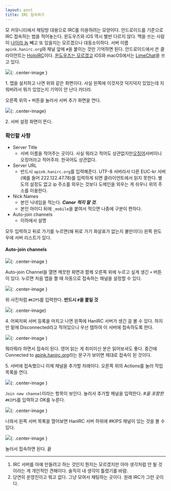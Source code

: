 ```yaml
---
layout: post
title: IRC 접속하기
---
```


모 커뮤니티에서 채팅방 대용으로 IRC를 이용하려는 모양이다. 안드로이드를 기준으로 IRC 접속하는 법을 적어놓는다. 윈도우즈와 iOS 역시 별반 다르지 않다. 맥을 쓰는 사람이 [나이라 놈](https://twitter.com/Naira_ps) 빼고 또 있을지는 모르겠으나 대동소이하다. 서버 이름 `apink.hanirc.org`와 채널 앞에 `#`을 붙이는 것만 기억하면 된다.
안드로이드에서 쓴 클라이언트는 [HoloIRC](https://play.google.com/store/apps/details?id=com.fusionx.lightirc&rdid=com.fusionx.lightirc)이다. [윈도우즈는 모르겠고](http://lmgtfy.com/?q=best+windows+irc+client) iOS와 macOS에서는 [LimeChat](https://play.google.com/store/apps/details?id=com.fusionx.lightirc&rdid=com.fusionx.lightirc)을 쓰고 있다.

![](http://d.pr/i/DFlp+){: .center-image }

1\. 앱을 설치하고 나면 위와 같은 화면이다. 사실 왼쪽에 이것저것 덕지덕지 있었는데 지워버려서 뭐가 있었는지 기억이 안 난다 카더라.

오른쪽 위의 `+` 버튼을 눌러서 서버 추가 화면을 연다.

![](http://d.pr/i/1f4M0+){: .center-image}

2\. 서버 설정 화면이 뜬다. 

### 확인할 사항

- Server Title
  - 서버 이름을 적어주는 곳이다. 사실 뭐라고 적어도 상관없지만[오징어](http://ozinger.org)서버이니 오징어라고 적어주자. 한국어도 상관없다.
- Server URL
  - 반드시 `apink.hanirc.org`를 입력해준다. UTF-8 서버라서 다른 EUC-kr 서버(예를 들어 222.122.47.78)를 입력하게 되면 클라이언트에서 읽지 못한다. 별도의 설정도 없고 ip 주소를 외우는 것보다 도메인을 외우는 게 쉬우니 위의 주소를 이용한다.
- Nick Names
  - 본인 닉네임을 적는다. ***Canor 적지 말 것.***
  - 본인 아이디 뒤에 `_mobile`을 붙여서 적으면 나중에 구분이 편하다.
- Auto-join channels
  - 이하에서 설명

모두 입력하고 뒤로 가기를 누르면(왜 뒤로 가기 화살표가 없는지 불만이다) 왼쪽 윈도우에 서버 리스트가 있다.

#### Auto-join channels

![](http://d.pr/i/VqAK+){: .center-image }

Auto-join Channel을 열면 깨끗한 화면과 함께 오른쪽 위에 누르고 싶게 생긴 `+` 버튼이 있다. 누르면 처음 앱을 켤 때 자동으로 접속하는 채널을 설정할 수 있다.

![](http://d.pr/i/SukO+){: .center-image }

위 사진처럼 `#KIPS`를 입력한다. **반드시 `#`을 붙일 것**

![](http://d.pr/i/uJJb+){: .center-image}



4\. 어찌저찌 서버 등록을 마치고 나면 왼쪽에 HanIRC 서버가 생긴 걸 볼 수 있다. 하지만 밑에 Disconnected라고 적혀있으니 우선 탭하여 이 서버에 접속하도록 한다.

![](http://d.pr/i/LcaQ+){: .center-image }

뭐라뭐라 하면서 접속이 된다. 영어 읽는 게 취미이신 분은 읽어보셔도 좋다. 중간에 Connected to [apink.hanirc.org](http://apink.hanirc.org)라는 문구가 보이면 제대로 접속이 된 것이다.

5\. 서버에 접속했으니 이제 채널을 추가할 차례이다. 오른쪽 위의 Actions를 눌러 작업 목록을 연다.

![](http://d.pr/i/3fCJ+){: .center-image }

`Join new channel`이라는 항목이 보인다. 눌러서 추가할 채널을 입력한다. *#을 포함한* `#KIPS`를 입력하고 OK를 누른다.

![](http://d.pr/i/3AMp+){: .center-image }

나와서 왼쪽 서버 목록을 열어보면 HanIRC 서버 하위에 #KIPS 채널이 있는 것을 볼 수 있다.

![](http://d.pr/i/a8pf+){: .center-image }

눌러서 접속하면 된다. 끝

------

1. IRC 서버를 아예 만들려고 하는 것인지 뭔지는 모르겠지만 아마 생각처럼 안 될 것이라는 게 개인적인 견해이다. 솔직히 내 생각이 틀렸기를 바람.
2. 당연히 운영진이고 뭐고 없다. 그냥 모여서 채팅하는 곳이다. 원래 IRC가 그런 곳이다.

